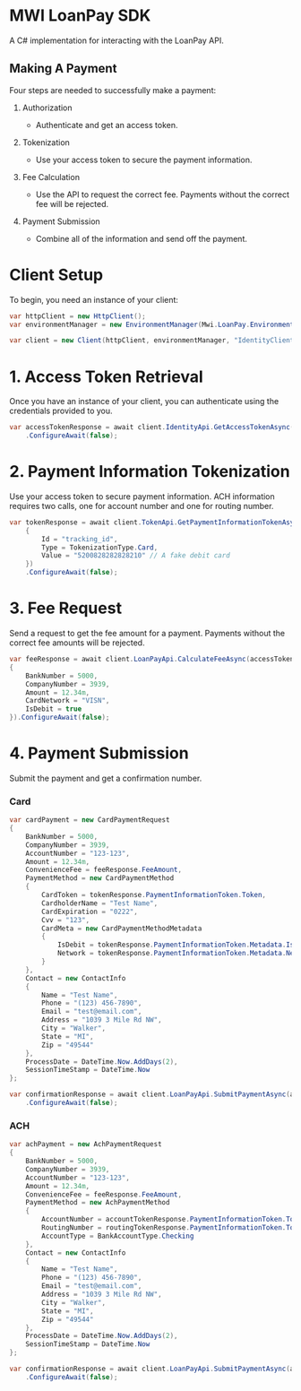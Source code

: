 # MWI LoanPay SDK

A C# implementation for interacting with the LoanPay API.

## Making A Payment

Four steps are needed to successfully make a payment:

1. Authorization

   - Authenticate and get an access token.

2. Tokenization

   - Use your access token to secure the payment information.

3. Fee Calculation

   - Use the API to request the correct fee. Payments without the correct fee will be rejected.

4. Payment Submission

   - Combine all of the information and send off the payment.

# Client Setup

To begin, you need an instance of your client:

```cs
var httpClient = new HttpClient();
var environmentManager = new EnvironmentManager(Mwi.LoanPay.Environment.Sandbox);

var client = new Client(httpClient, environmentManager, "IdentityClientSecretGoesHere");
```

# 1. Access Token Retrieval

Once you have an instance of your client, you can authenticate using the credentials provided to you.

```cs
var accessTokenResponse = await client.IdentityApi.GetAccessTokenAsync(new IdentityRequest(143, "SandboxUser", "SandboxPassword"))
    .ConfigureAwait(false);
```

# 2. Payment Information Tokenization

Use your access token to secure payment information. ACH information requires two calls, one for account number and one for routing number.

```cs
var tokenResponse = await client.TokenApi.GetPaymentInformationTokenAsync(accessTokenResponse.Token.AccessToken, 5000, 3939, new TokenRequest
    {
        Id = "tracking_id",
        Type = TokenizationType.Card,
        Value = "5200828282828210" // A fake debit card
    })
    .ConfigureAwait(false);
```

# 3. Fee Request

Send a request to get the fee amount for a payment. Payments without the correct fee amounts will be rejected.

```cs
var feeResponse = await client.LoanPayApi.CalculateFeeAsync(accessTokenResponse.Token.AccessToken, new CardFeeRequest
{
    BankNumber = 5000,
    CompanyNumber = 3939,
    Amount = 12.34m,
    CardNetwork = "VISN",
    IsDebit = true
}).ConfigureAwait(false);
```

# 4. Payment Submission

Submit the payment and get a confirmation number.

### Card

```cs
var cardPayment = new CardPaymentRequest
{
    BankNumber = 5000,
    CompanyNumber = 3939,
    AccountNumber = "123-123",
    Amount = 12.34m,
    ConvenienceFee = feeResponse.FeeAmount,
    PaymentMethod = new CardPaymentMethod
    {
        CardToken = tokenResponse.PaymentInformationToken.Token,
        CardholderName = "Test Name",
        CardExpiration = "0222",
        Cvv = "123",
        CardMeta = new CardPaymentMethodMetadata
        {
            IsDebit = tokenResponse.PaymentInformationToken.Metadata.IsDebitCard,
            Network = tokenResponse.PaymentInformationToken.Metadata.Network
        }
    },
    Contact = new ContactInfo
    {
        Name = "Test Name",
        Phone = "(123) 456-7890",
        Email = "test@email.com",
        Address = "1039 3 Mile Rd NW",
        City = "Walker",
        State = "MI",
        Zip = "49544"
    },
    ProcessDate = DateTime.Now.AddDays(2),
    SessionTimeStamp = DateTime.Now
};

var confirmationResponse = await client.LoanPayApi.SubmitPaymentAsync(accessTokenResponse.Token.AccessToken, cardPayment, CancellationToken.None)
    .ConfigureAwait(false);
```

### ACH

```cs
var achPayment = new AchPaymentRequest
{
    BankNumber = 5000,
    CompanyNumber = 3939,
    AccountNumber = "123-123",
    Amount = 12.34m,
    ConvenienceFee = feeResponse.FeeAmount,
    PaymentMethod = new AchPaymentMethod
    {
        AccountNumber = accountTokenResponse.PaymentInformationToken.Token,
        RoutingNumber = routingTokenResponse.PaymentInformationToken.Token,
        AccountType = BankAccountType.Checking
    },
    Contact = new ContactInfo
    {
        Name = "Test Name",
        Phone = "(123) 456-7890",
        Email = "test@email.com",
        Address = "1039 3 Mile Rd NW",
        City = "Walker",
        State = "MI",
        Zip = "49544"
    },
    ProcessDate = DateTime.Now.AddDays(2),
    SessionTimeStamp = DateTime.Now
};

var confirmationResponse = await client.LoanPayApi.SubmitPaymentAsync(accessTokenResponse.Token.AccessToken, achPayment, CancellationToken.None)
    .ConfigureAwait(false);
```

